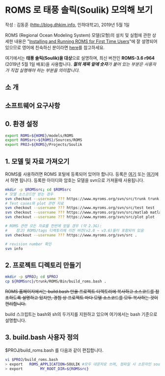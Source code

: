 # ROMS 로 태풍 솔릭(Soulik) 모의해 보기

작성 : 김동훈 (http://blog.dhkim.info, 인하대학교), 2019년 5월 1일



ROMS (Regional Ocean Modeling System) 모델(모형)의 설치 및 실험에 관한 상세한 내용은
"[Installing and Running ROMS for First Time Users](https://www.myroms.org/wiki/ROMS_UNSW2008)"에 잘 설명되어 있으므로 영어에 친숙하신 분이라면 [here](https://www.myroms.org/wiki/ROMS_UNSW2008)를 참고하세요.

여기에서는 **태풍 솔릭(Soulik)을 대상**으로 설명하며, 최신 버전인 **ROMS-3.6 r964** (2019년 5월 1일 배포)을 사용합니다.
***절의 제목 앞에 숫자****가 붙어 있는 부분은 사용자가 직접 실행해야 하는 부분을 의미합니다.*

## 소 개



## 소프트웨어 요구사항



## 0. 환경 설정

```bash
export ROMS=${HOME}/models/ROMS
export ROMSsrc=${ROMS}/Sources/ROMS
export PROJ=${ROMS}/Projects/Soulik
```



## 1. 모델 및 자료 가져오기

ROMS를 사용하려면 ROMS 포털에 등록되어 있어야 합니다. 등록은 [여기](https://www.myroms.org/wiki/ROMS_Cygwin#Register) 또는 [여기](http://www.myroms.org/index.php?page=RomsCode)에서 하면 됩니다.
등록한 아이디와 암호는 모델을 svn으로 가져올때 사용됩니다.

```bash
mkdir -p $ROMSsrc; cd $ROMSsrc
# 모델 소스코드만 받는 경우
svn checkout --username ??? https://www.myroms.org/svn/src/trunk trunk
# Test cases와 plot 관련 자료
svn checkout --username ??? https://www.myroms.org/svn/src/test test
svn checkout --username ??? https://www.myroms.org/svn/src/matlab matlab
svn checkout --username ??? https://www.myroms.org/svn/src/plot plot

# ROMS 관련 모든 자료를 한번에 받을 경우 (약 2.3G): 
#    참고) ROMS/tags 디렉토리에 이전 버전(v2.0 ~ v3.6)들이 포함되어 있음
svn checkout --username ??? https://www.myroms.org/svn/src .

# revision number 확인
svn info
```



## 2. 프로젝트 디렉토리 만들기

```bash
mkdir -p $PROJ; cd $PROJ
cp ${ROMSsrc}/trunk/ROMS/Bin/build_roms.bash .
```

~~ROMS 홈페이지에서는 build.bash 만을 프로젝트 디렉토리에 복사하고 소스코드를 참조하도록 설명하고 있지만, 경험 상 프로젝트 마다 모델 소스코드를 모두 복사하는 것이 편리합니다.~~ 

build 스크립트는 bash와 sh의 두가지를 지원하고 있으며 여기에서는 bash 기준으로 설명합니다.



## 3. build.bash 사용자 정의


$PROJ/build_roms.bash 를 다음과 같이 편집합니다.

```bash
vi $PROJ/build_roms.bash
> export   ROMS_APPLICATION=SOULIK #모두 대문자로 쓰며, 컴파일 시 소문자인 soulik.h 를 참조하게 됨
> export        MY_ROOT_DIR=${ROMSsrc}
```

